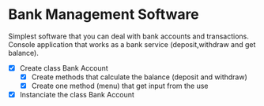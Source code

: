 # Bank Management Software
Simplest software that you can deal with bank accounts and transactions.
Console application that works as a bank service (deposit,withdraw and get balance).

- [x] Create class Bank Account
  - [x] Create methods that calculate the balance (deposit and withdraw)
  - [x] Create one method (menu) that get input from the use
- [x] Instanciate the class Bank Account
